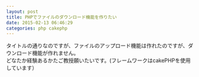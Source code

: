 ```yaml
---
layout: post
title: PHPでファイルのダウンロード機能を作りたい
date: 2015-02-13 06:46:29
categories: php cakephp
---
```

<!-- {% raw %} -->
<p>タイトルの通りなのですが、ファイルのアップロード機能は作れたのですが、ダウンロード機能が作れません。<br>
どなたか経験あるかたご教授願いたいです。(フレームワークはcakePHPを使用しています）</p>
<!-- {% endraw %} -->
